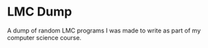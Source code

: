 # LMC Dump
A dump of random LMC programs I was made to write as part of my computer science course.
